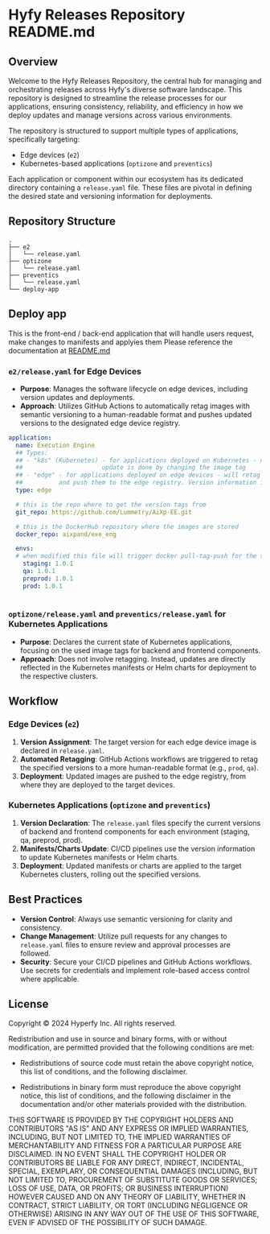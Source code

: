 # Hyfy Releases Repository README.md

## Overview

Welcome to the Hyfy Releases Repository, the central hub for managing and orchestrating releases across Hyfy's diverse software landscape. This repository is designed to streamline the release processes for our applications, ensuring consistency, reliability, and efficiency in how we deploy updates and manage versions across various environments.

The repository is structured to support multiple types of applications, specifically targeting:
- Edge devices (`e2`)
- Kubernetes-based applications (`optizone` and `preventics`)

Each application or component within our ecosystem has its dedicated directory containing a `release.yaml` file. These files are pivotal in defining the desired state and versioning information for deployments.

## Repository Structure

```
.
├── e2
│   └── release.yaml
├── optizone
│   └── release.yaml
├── preventics
│   └── release.yaml
└── deploy-app
```

## Deploy app
This is the front-end / back-end application that will handle users request, make changes to manifests and applyies them
Please reference the documentation at [README.md](deploy-app/README.MD)

### `e2/release.yaml` for Edge Devices

- **Purpose**: Manages the software lifecycle on edge devices, including version updates and deployments.
- **Approach**: Utilizes GitHub Actions to automatically retag images with semantic versioning to a human-readable format and pushes updated versions to the designated edge device registry.

```yaml
application:
  name: Execution Engine
  ## Types:
  ## - "k8s" (Kubernetes) - for applications deployed on Kubernetes - no retagging but rather
  ##                      update is done by changing the image tag
  ## - "edge" - for applications deployed on edge devices - will retag the images with the edge tag
  ##          and push them to the edge registry. Version information is taken from target repo
  type: edge

  # this is the repo where to get the version tags from 
  git_repo: https://github.com/Lummetry/AiXp-EE.git

  # this is the DockerHub repository where the images are stored
  docker_repo: aixpand/exe_eng 

  envs:
  # when modified this file will trigger docker pull-tag-push for the specified version for each environment
    staging: 1.0.1
    qa: 1.0.1
    preprod: 1.0.1
    prod: 1.0.1
  
```

### `optizone/release.yaml` and `preventics/release.yaml` for Kubernetes Applications

- **Purpose**: Declares the current state of Kubernetes applications, focusing on the used image tags for backend and frontend components.
- **Approach**: Does not involve retagging. Instead, updates are directly reflected in the Kubernetes manifests or Helm charts for deployment to the respective clusters.

## Workflow

### Edge Devices (`e2`)

1. **Version Assignment**: The target version for each edge device image is declared in `release.yaml`.
2. **Automated Retagging**: GitHub Actions workflows are triggered to retag the specified versions to a more human-readable format (e.g., `prod`, `qa`).
3. **Deployment**: Updated images are pushed to the edge registry, from where they are deployed to the target devices.

### Kubernetes Applications (`optizone` and `preventics`)

1. **Version Declaration**: The `release.yaml` files specify the current versions of backend and frontend components for each environment (staging, qa, preprod, prod).
2. **Manifests/Charts Update**: CI/CD pipelines use the version information to update Kubernetes manifests or Helm charts.
3. **Deployment**: Updated manifests or charts are applied to the target Kubernetes clusters, rolling out the specified versions.

## Best Practices

- **Version Control**: Always use semantic versioning for clarity and consistency.
- **Change Management**: Utilize pull requests for any changes to `release.yaml` files to ensure review and approval processes are followed.
- **Security**: Secure your CI/CD pipelines and GitHub Actions workflows. Use secrets for credentials and implement role-based access control where applicable.


## License

Copyright © 2024 Hyperfy Inc. All rights reserved.

Redistribution and use in source and binary forms, with or without modification, are permitted provided that the following conditions are met:

- Redistributions of source code must retain the above copyright notice, this list of conditions, and the following disclaimer.

- Redistributions in binary form must reproduce the above copyright notice, this list of conditions, and the following disclaimer in the documentation and/or other materials provided with the distribution.

THIS SOFTWARE IS PROVIDED BY THE COPYRIGHT HOLDERS AND CONTRIBUTORS "AS IS" AND ANY EXPRESS OR IMPLIED WARRANTIES, INCLUDING, BUT NOT LIMITED TO, THE IMPLIED WARRANTIES OF MERCHANTABILITY AND FITNESS FOR A PARTICULAR PURPOSE ARE DISCLAIMED. IN NO EVENT SHALL THE COPYRIGHT HOLDER OR CONTRIBUTORS BE LIABLE FOR ANY DIRECT, INDIRECT, INCIDENTAL, SPECIAL, EXEMPLARY, OR CONSEQUENTIAL DAMAGES (INCLUDING, BUT NOT LIMITED TO, PROCUREMENT OF SUBSTITUTE GOODS OR SERVICES; LOSS OF USE, DATA, OR PROFITS; OR BUSINESS INTERRUPTION) HOWEVER CAUSED AND ON ANY THEORY OF LIABILITY, WHETHER IN CONTRACT, STRICT LIABILITY, OR TORT (INCLUDING NEGLIGENCE OR OTHERWISE) ARISING IN ANY WAY OUT OF THE USE OF THIS SOFTWARE, EVEN IF ADVISED OF THE POSSIBILITY OF SUCH DAMAGE.

